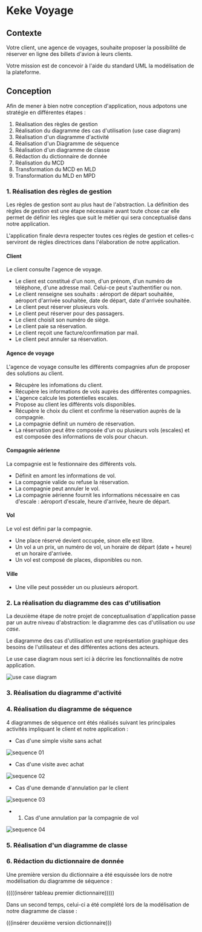 # Keke Voyage

## Contexte 

Votre client, une agence de voyages, souhaite proposer la possibilité de réserver en ligne des billets d'avion à leurs clients.

Votre mission est de concevoir à l'aide du standard UML la modélisation de la plateforme.

## Conception 

Afin de mener à bien notre conception d'application, nous adpotons une stratégie en différentes étapes : 

1) Réalisation des règles de gestion
2) Réalisation du diagramme des cas d'utilisation (use case diagram)
3) Réalisation d'un diagramme d'activité
4) Réalisation d'un Diagramme de séquence
5) Réalisation d'un diagramme de classe
6) Rédaction du dictionnaire de donnée
7) Réalisation du MCD
8) Transformation du MCD en MLD
9) Transformation du MLD en MPD


### 1. Réalisation des règles de gestion 

Les règles de gestion sont au plus haut de l'abstraction.
La définition des règles de gestion est une étape nécessaire avant toute chose car elle permet de définir les règles que suit le métier qui sera conceptualisé dans notre application. 

L'application finale devra respecter toutes ces règles de gestion et celles-c serviront de règles directrices dans l'élaboration de notre application. 

#### Client
Le client consulte l'agence de voyage.
- Le client est constitué d'un nom, d'un prénom, d'un numéro de téléphone, d'une adresse mail. Celui-ce peut s'authentifier ou non.
- Le client renseigne ses souhaits : aéroport de départ souhaitée, aéroport d'arrivée souhaitée, date de départ, date d'arrivée souhaitée.
- Le client peut réserver plusieurs vols.
- Le client peut réserver pour des passagers.
- Le client choisit son numéro de siège.
- Le client paie sa réservation.
- Le client reçoit une facture/confirmation par mail.
- Le client peut annuler sa réservation.

#### Agence de voyage
L'agence de voyage consulte les différents compagnies afun de proposer des solutions au client.
- Récupère les infomations du client.
- Récupère les informations de vols auprès des différentes compagnies.
- L'agence calcule les potentielles escales.
- Propose au client les différents vols disponibles.
- Récupère le choix du client et confirme la réservation auprès de la compagnie.
- La compagnie définit un numéro de réservation.
- La réservation peut être composée d'un ou plusieurs vols (escales) et est composée des informations de vols pour chacun.

#### Compagnie aérienne
La compagnie est le festionnaire des différents vols.
- Définit en amont les informations de vol.
- La compagnie valide ou refuse la réservation.
- La compagnie peut annuler le vol.
- La compagnie aérienne fournit les informations nécessaire en cas d'escale : aéroport d'escale, heure d'arrivée, heure de départ.

#### Vol
Le vol est défini par la compagnie.
- Une place réservé devient occupée, sinon elle est libre.
- Un vol a un prix, un numéro de vol, un horaire de départ (date + heure) et un horaire d'arrivée.
- Un vol est composé de places, disponibles ou non.

#### Ville
- Une ville peut posséder un ou plusieurs aéroport.



### 2. La réalisation du diagramme des cas d'utilisation

La deuxième étape de notre projet de conceptualisation d'application passe par un autre niveau d'abstraction: le diagramme des cas d'utilisation ou _use case_. 

Le diagramme des cas d'utilisation est une représentation graphique des besoins de l'utilisateur et des différentes actions des acteurs. 

Le use case diagram nous sert ici à décrire les fonctionnalités de notre application. 

![use case diagram](use_case_diagram.png)


### 3. Réalisation du diagramme d'activité



### 4. Réalisation du diagramme de séquence

4 diagrammes de séquence ont étés réalisés suivant les principales activités impliquant le client et notre application : 

* Cas d'une simple visite sans achat
   
![sequence 01](sequence_01.png)

* Cas d'une visite avec achat
   
![sequence 02](sequence_02.png)

* Cas d'une demande d'annulation par le client

![sequence 03](sequence_03.png)

* 1) Cas d'une annulation par la compagnie de vol

![sequence 04](sequence_04.png)

### 5. Réalisation d'un diagramme de classe


### 6. Rédaction du dictionnaire de donnée


Une première version du dictionnaire a été esquissée lors de notre modélisation du diagramme de séquence : 

(((((insérer tableau premier dictionnaire)))))

Dans un second temps, celui-ci a été complété lors de la modélisation de notre diagramme de classe : 

(((insérer deuxième version dictionnaire)))

